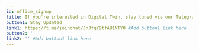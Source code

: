 ```yaml
---
id: office_signup
title: If you're interested in Digital Twin, stay tuned via our Telegram Channel. More info coming soon, including how to get your own!
button1: Stay Updated
link1: https://t.me/joinchat/JnJfqY9tfAU1NTY0 #Add button1 link here
button2: ''
link2: '' #Add button1 link here
---
```

